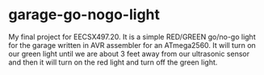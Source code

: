 # garage-go-nogo-light
My final project for EECSX497.20.  It is a simple RED/GREEN go/no-go light for the garage written in AVR assembler for an ATmega2560.  It will turn on our green light until we are about 3 feet away from our ultrasonic sensor and then it will turn on the red light and turn off the green light.
